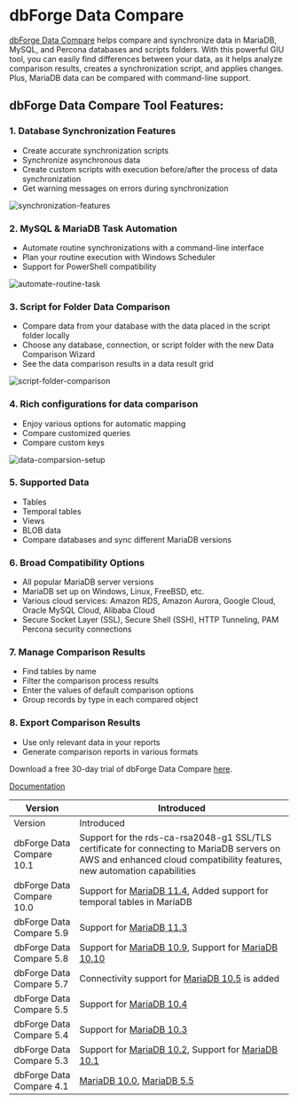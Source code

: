 
# dbForge Data Compare

[dbForge Data Compare](https://www.devart.com/dbforge/mysql/datacompare/) helps compare and synchronize data in MariaDB, MySQL, and Percona databases and scripts folders. With this powerful GIU tool, you can easily find differences between your data, as it helps analyze comparison results, creates a synchronization script, and applies changes. Plus, MariaDB data can be compared with command-line support.


## dbForge Data Compare Tool Features:


### 1. Database Synchronization Features


* Create accurate synchronization scripts
* Synchronize asynchronous data
* Create custom scripts with execution before/after the process of data synchronization
* Get warning messages on errors during synchronization


![synchronization-features](../../../.gitbook/assets/dbforge-data-compare/+image/synchronization-features.png "synchronization-features")


### 2. MySQL & MariaDB Task Automation


* Automate routine synchronizations with a command-line interface
* Plan your routine execution with Windows Scheduler
* Support for PowerShell compatibility


![automate-routine-task](../../../.gitbook/assets/dbforge-data-compare/+image/automate-routine-task.png "automate-routine-task")


### 3. Script for Folder Data Comparison


* Compare data from your database with the data placed in the script folder locally
* Choose any database, connection, or script folder with the new Data Comparison Wizard
* See the data comparison results in a data result grid


![script-folder-comparison](../../../.gitbook/assets/dbforge-data-compare/+image/script-folder-comparison.png "script-folder-comparison")


### 4. Rich configurations for data comparison


* Enjoy various options for automatic mapping
* Compare customized queries
* Compare custom keys


![data-comparsion-setup](../../../.gitbook/assets/dbforge-data-compare/+image/data-comparsion-setup.png "data-comparsion-setup")


### 5. Supported Data


* Tables
* Temporal tables
* Views
* BLOB data
* Compare databases and sync different MariaDB versions


### 6. Broad Compatibility Options


* All popular MariaDB server versions
* MariaDB set up on Windows, Linux, FreeBSD, etc.
* Various cloud services: Amazon RDS, Amazon Aurora, Google Cloud, Oracle MySQL Cloud, Alibaba Cloud
* Secure Socket Layer (SSL), Secure Shell (SSH), HTTP Tunneling, PAM Percona security connections


### 7. Manage Comparison Results


* Find tables by name
* Filter the comparison process results
* Enter the values of default comparison options
* Group records by type in each compared object


### 8. Export Comparison Results


* Use only relevant data in your reports
* Generate comparison reports in various formats


Download a free 30-day trial of dbForge Data Compare [here](https://www.devart.com/dbforge/mysql/datacompare/download.html).


[Documentation](https://docs.devart.com/data-compare-for-mysql)



| Version | Introduced |
| --- | --- |
| Version | Introduced |
| dbForge Data Compare 10.1 | Support for the rds-ca-rsa2048-g1 SSL/TLS certificate for connecting to MariaDB servers on AWS and enhanced cloud compatibility features, new automation capabilities |
| dbForge Data Compare 10.0 | Support for [MariaDB 11.4](../../../release-notes/mariadb-community-server/what-is-mariadb-114.md), Added support for temporal tables in MariaDB |
| dbForge Data Compare 5.9 | Support for [MariaDB 11.3](../../../release-notes/mariadb-community-server/what-is-mariadb-113.md) |
| dbForge Data Compare 5.8 | Support for [MariaDB 10.9](../../../release-notes/mariadb-community-server/what-is-mariadb-109.md), Support for [MariaDB 10.10](../../../release-notes/mariadb-community-server/what-is-mariadb-1010.md) |
| dbForge Data Compare 5.7 | Connectivity support for [MariaDB 10.5](../../../release-notes/mariadb-community-server/what-is-mariadb-105.md) is added |
| dbForge Data Compare 5.5 | Support for [MariaDB 10.4](../../../release-notes/mariadb-community-server/what-is-mariadb-104.md) |
| dbForge Data Compare 5.4 | Support for [MariaDB 10.3](../../../release-notes/mariadb-community-server/what-is-mariadb-103.md) |
| dbForge Data Compare 5.3 | Support for [MariaDB 10.2](../../../release-notes/mariadb-community-server/what-is-mariadb-102.md), Support for [MariaDB 10.1](../../../release-notes/mariadb-community-server/what-is-mariadb-1010.md) |
| dbForge Data Compare 4.1 | [MariaDB 10.0](../../../release-notes/mariadb-community-server/old-releases/release-notes-mariadb-10-0-series/changes-improvements-in-mariadb-10-0.md), [MariaDB 5.5](../../../release-notes/mariadb-community-server/old-releases/release-notes-mariadb-5-5-series/changes-improvements-in-mariadb-5-5.md) |



